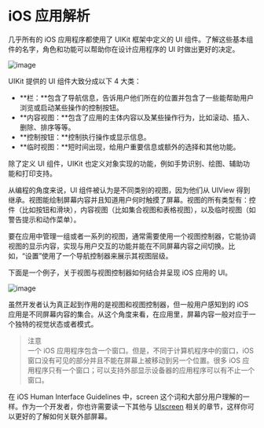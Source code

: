 #  iOS 应用解析

几乎所有的 iOS 应用程序都使用了 UIKit 框架中定义的 UI 组件。了解这些基本组件的名字，角色和功能可以帮助你在设计应用程序的 UI 时做出更好的决定。

![image](images/uikit_ui_elements_2x.png)

UIKit 提供的 UI 组件大致分成以下 4 大类：

- **栏：**包含了导航信息，告诉用户他们所在的位置并包含了一些能帮助用户浏览或启动某些操作的控制按钮。
- **内容视图：**包含了应用的主体内容以及某些操作行为，比如滚动、插入、删除、排序等等。
- **控制按钮：**控制执行操作或显示信息。
- **临时视图：**短时间出现，给用户重要信息或额外的选择和其他功能。

除了定义 UI 组件，UIKit 也定义对象实现的功能，例如手势识别、绘图、辅助功能和打印支持。

从编程的角度来说，UI 组件被认为是不同类别的视图，因为他们从 UIView 得到继承。视图能绘制屏幕内容并且知道用户何时触摸了屏幕。视图的所有类型有：控件（比如按钮和滑块），内容视图（比如集合视图和表格视图），以及临时视图（如警告提示和动作菜单）。

要在应用中管理一组或者一系列的视图，通常需要使用一个视图控制器，它能协调视图的显示内容，实现与用户交互的功能并能在不同屏幕内容之间切换。比如，“设置”使用了一个导航控制器来展示其视图层级。

下面是一个例子，关于视图与视图控制器如何结合并呈现 iOS 应用的 UI。

![image](images/windowlayers_world_clock_2x.png)

虽然开发者认为真正起到作用的是视图和视图控制器，但一般用户感知到的 iOS 应用是不同屏幕内容的集合。从这个角度来看，在应用里，屏幕内容一般对应于一个独特的视觉状态或者模式。

>注意  
一个 iOS 应用程序包含一个窗口。但是，不同于计算机程序中的窗口，iOS 窗口没有可见的部分并且不能在屏幕上被移动到另一个位置。很多 iOS 应用程序只有一个窗口；可以支持外部显示设备器的应用程序可以有不止一个窗口。

在 iOS Human Interface Guidelines 中，screen 这个词和大部分用户理解的一样。作为一个开发者，你也许需要读一下其他与 [UIscreen](https://developer.apple.com/library/ios/documentation/UIKit/Reference/UIScreen_Class/index.html#//apple_ref/occ/cl/UIScreen) 相关的章节，这样你可以更好的了解如何关联外部屏幕。

